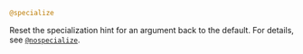 ```julia
@specialize
```

Reset the specialization hint for an argument back to the default. For details, see [`@nospecialize`](@ref).
